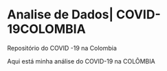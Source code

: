 # Analise de Dados| COVID-19COLOMBIA
 Repositório do COVID -19 na Colombia

 Aqui está minha análise do COVID-19 na COLÔMBIA 
